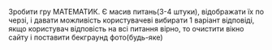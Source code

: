 Зробити гру МАТЕМАТИК. Є масив питань(3-4 штуки), відображати їх по черзі, і давати можливість користувачеві вибирати 1 варіант відповіді, якщо користувач відповість на всі питання вірно, то очистити вікно сайту і поставити бекграунд фото(будь-яке)
